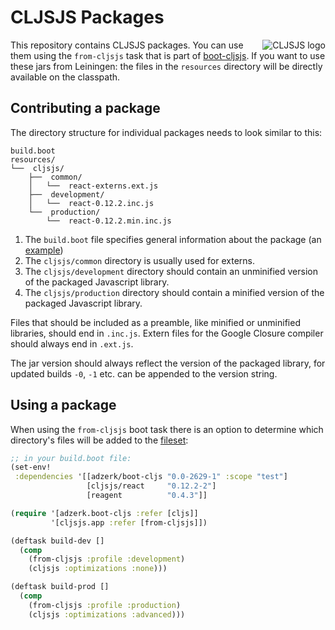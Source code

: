 # CLJSJS Packages

<img src="https://dl.dropboxusercontent.com/u/453692/cljsjs-logo.png"
  alt="CLJSJS logo" align="right" />

This repository contains CLJSJS packages. You can use them using the
`from-cljsjs` task that is part of [boot-cljsjs][boot-cljsjs].
If you want to use these jars from Leiningen: the files in the `resources`
directory will be directly available on the classpath.

## Contributing a package

The directory structure for individual packages needs to look similar to this:

```
build.boot
resources/
└──  cljsjs/
    ├──  common/
    │   └──  react-externs.ext.js
    ├──  development/
    │   └──  react-0.12.2.inc.js
    └──  production/
        └──  react-0.12.2.min.inc.js
```

1. The `build.boot` file specifies general information about the package (an [example][build.boot])
1. The `cljsjs/common` directory is usually used for externs.
1. The `cljsjs/development` directory should contain an unminified version of the packaged Javascript library.
1. The `cljsjs/production` directory should contain a minified version of the packaged Javascript library.

Files that should be included as a preamble, like minified or
unminified libraries, should end in `.inc.js`. Extern files for
the Google Closure compiler should always end in `.ext.js`.

The jar version should always reflect the version of the packaged library,
for updated builds `-0`, `-1` etc. can be appended to the version string.

## Using a package

When using the `from-cljsjs` boot task there is an option to determine
which directory's files will be added to the [fileset][fileset-doc]:

```clj
;; in your build.boot file:
(set-env!
 :dependencies '[[adzerk/boot-cljs "0.0-2629-1" :scope "test"]
                 [cljsjs/react     "0.12.2-2"]
                 [reagent          "0.4.3"]]

(require '[adzerk.boot-cljs :refer [cljs]]
         '[cljsjs.app :refer [from-cljsjs]])

(deftask build-dev []
  (comp
    (from-cljsjs :profile :development)
    (cljsjs :optimizations :none)))

(deftask build-prod []
  (comp
    (from-cljsjs :profile :production)
    (cljsjs :optimizations :advanced)))
```

[fileset-doc]: https://github.com/boot-clj/boot/wiki/Filesets
[boot-cljsjs]: https://github.com/cljsjs/boot-cljsjs
[build.boot]: https://github.com/cljsjs/packages/blob/877c048b50d98bdccb072bde588617b90734c1a8/react/build.boot
